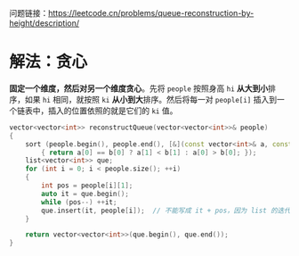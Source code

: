 问题链接：https://leetcode.cn/problems/queue-reconstruction-by-height/description/

# 解法：贪心

**固定一个维度，然后对另一个维度贪心**。先将 `people` 按照身高 `hi` **从大到小**排序，如果 `hi` 相同，就按照 `ki` **从小到大**排序。然后将每一对 `people[i]` 插入到一个链表中，插入的位置依照的就是它们的 `ki` 值。

```cpp
vector<vector<int>> reconstructQueue(vector<vector<int>>& people)
{
    sort (people.begin(), people.end(), [&](const vector<int>& a, const vector<int>& b)
        { return a[0] == b[0] ? a[1] < b[1] : a[0] > b[0]; });
    list<vector<int>> que;
    for (int i = 0; i < people.size(); ++i)
    {
        int pos = people[i][1];
        auto it = que.begin();
        while (pos--) ++it;
        que.insert(it, people[i]);  // 不能写成 it + pos，因为 list 的迭代器不支持加减操作
    }

    return vector<vector<int>>(que.begin(), que.end());
}
```
